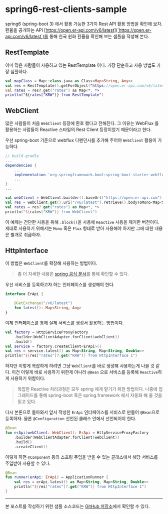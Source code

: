 # spring6-rest-clients-sample

spring6 (spring-boot 3) 에서 활용 가능한 3가지 Rest API 활용 방법을 확인해 보자.
환율을 공개하는 API [https://open.er-api.com/v6/latest](`https://open.er-api.com/v6/latest`)를 통해 한국 원화 환율을 확인해 보는 샘플을 작성해 본다.

## RestTemplate

이미 많은 사람들이 사용하고 있는 RestTemplate 이다. 가장 단순하고 사용 방법도 가장 심플하다.

```kotlin
val mapClass = Map::class.java as Class<Map<String, Any>>
val res = RestTemplate().getForObject("https://open.er-api.com/v6/latest", mapClass)
val rates = res?.get("rates") as Map<*, *>
println("${rates["KRW"]} from RestTemplate")
```

## WebClient

많은 사람들이 처음 `WebClient` 등장에 환호 했다고 전해진다.
그 이유는 WebFlux 를 활용하는 사람들이 Reactive 스타일의 Rest Client 등장이었기 때문이라고 한다.

우선 spring-boot 기준으로 webflux 디펜던시를 추가해 주어야 `WebClient` 활용이 가능하다.

```gradle
// build.gradle
...
dependencies {
    ...
    implementation 'org.springframework.boot:spring-boot-starter-webflux'
    ...
}
...
```

```kotlin
val webClient = WebClient.builder().baseUrl("https://open.er-api.com").build()
val res = webClient.get().uri("/v6/latest").retrieve().bodyToMono<Map<String, Any>>().block()
val rates = res?.get("rates") as Map<*, *>
println("${rates["KRW"]} from WebClient")
```

이 예제는 간단한 사용을 위해 `.block()`을 사용해 `Reactive` 사용을 제거한 버전이다.
제대로 사용하기 위해서는 `Mono` 혹은 `Flux` 형태로 받아 사용해야 하지만 그에 대한 내용은 별개로 취급하자.

## HttpInterface

이 방법은 `WebClient`를 확장해 사용하는 방법이다.

> 좀 더 자세한 내용은 [spring 공식 문서](https://docs.spring.io/spring-framework/docs/current/reference/html/integration.html#rest-http-interface)를 통해 확인할 수 있다.

우선 서비스를 등록하고자 하는 인터페이스를 생성해야 한다.

```kotlin
interface ErApi {

    @GetExchange("/v6/latest")
    fun latest(): Map<String, Any>
}
```

이제 인터페이스를 통해 실제 서비스를 생성서 활용하는 방법이다.

```kotlin
val factory = HttpServiceProxyFactory
    .builder(WebClientAdapter.forClient(webClient))
    .build()
val service = factory.createClient<ErApi>()
val res = service.latest() as Map<String, Map<String, Double>>
println("${res["rates"]?.get("KRW")} from HttpInterface 1")
```

하지만 이렇게 복잡하게 하려면 그냥 `WebClient`를 바로 생성해 사용하는게 나을 것 같다.
이건 이렇게 바로 사용하기 위한게 아니라 `@Bean` 으로 서비스를 등록해 `Reactive`하게 사용하기 위함이다.

> 복잡한 Reactive 처리과정은 모두 spring 에게 맡기기 위한 방법이다.
> 나중에 업그레이드를 통해 spring-boot 혹은 spring.framework 에서 자동화 해 줄 것을 믿고 있다.

다시 본론으로 돌아와서 앞서 작성한 `ErApi` 인터페이스를 서비스로 만들어 `@Bean`으로 등록하자.
물론 `@Configuration` 선언된 클래스 안에서 선언되어야 한다.

```kotlin
@Bean
fun erApi(webClient: WebClient): ErApi = HttpServiceProxyFactory
    .builder(WebClientAdapter.forClient(webClient))
    .build()
    .createClient()
```

이렇게 하면 `@Component` 등의 스프링 주입을 받을 수 있는 클래스에서 해당 서비스를 주입받아 사용할 수 있다.

```kotlin
@Bean
fun runner(erApi: ErApi) = ApplicationRunner {
    val res = erApi.latest() as Map<String, Map<String, Double>>
    println("${res["rates"]?.get("KRW")} from HttpInterface 1")
}
```

---

본 포스트를 작성하기 위한 샘플 소스코드는 [GitHub 저장소](https://github.com/k1005/spring6-rest-clients-sample)에서 확인할 수 있다.
